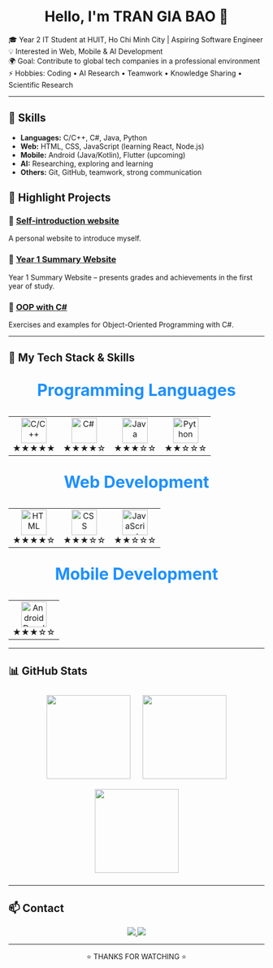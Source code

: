 <h1 align="center">Hello, I'm TRAN GIA BAO 👋</h1>

🎓 Year 2 IT Student at HUIT, Ho Chi Minh City | Aspiring Software Engineer </br>
💡 Interested in Web, Mobile & AI Development </br>
🌍 Goal: Contribute to global tech companies in a professional environment </br>
⚡ Hobbies: Coding • AI Research • Teamwork • Knowledge Sharing • Scientific Research

---

## 🚀 Skills
- **Languages:** C/C++, C#, Java, Python
- **Web:** HTML, CSS, JavaScript (learning React, Node.js)  
- **Mobile:** Android (Java/Kotlin), Flutter (upcoming)  
- **AI:** Researching, exploring and learning  
- **Others:** Git, GitHub, teamwork, strong communication

## 📌 Highlight Projects
### 🔹 [Self-introduction website](https://github.com/GiaBao4406/webGioiThieuBanThan01)
A personal website to introduce myself.
### 🔹 [Year 1 Summary Website](https://github.com/GiaBao4406/WebTongKetNam1)
Year 1 Summary Website – presents grades and achievements in the first year of study.
### 🔹 [OOP with C#](https://github.com/GiaBao4406/OOP-with-C-)  
Exercises and examples for Object-Oriented Programming with C#. 

---

## 🚀 My Tech Stack & Skills  

<!-- Programming Languages -->
<p align="center" style="color:#1E90FF; font-weight:bold; font-size:32px;">
Programming Languages
</p>
<table align="center">
  <tr>
    <td align="center">
      <img src="https://skillicons.dev/icons?i=c" height="50" title="C/C++" /><br>★★★★★
    </td>
    <td align="center">
      <img src="https://skillicons.dev/icons?i=cs" height="50" title="C#" /><br>★★★★☆
    </td>
    <td align="center">
      <img src="https://skillicons.dev/icons?i=java" height="50" title="Java" /><br>★★★☆☆
    </td>
    <td align="center">
      <img src="https://skillicons.dev/icons?i=python" height="50" title="Python" /><br>★★☆☆☆
    </td>
  </tr>
</table>

<!-- Web Development -->
<p align="center" style="color:#1E90FF; font-weight:bold; font-size:32px;">
Web Development
</p>
<table align="center">
  <tr>
    <td align="center">
      <img src="https://skillicons.dev/icons?i=html" height="50" title="HTML" /><br>★★★★☆
    </td>
    <td align="center">
      <img src="https://skillicons.dev/icons?i=css" height="50" title="CSS" /><br>★★★☆☆
    </td>
    <td align="center">
      <img src="https://skillicons.dev/icons?i=javascript" height="50" title="JavaScript (React/Node.js Learning)" /><br>★★☆☆☆
    </td>
  </tr>
</table>

<!-- Mobile Development -->
<p align="center" style="color:#1E90FF; font-weight:bold; font-size:32px;">
Mobile Development
</p>
<table align="center">
  <tr>
    <td align="center">
      <img src="https://skillicons.dev/icons?i=java" height="50" title="Android Development (Java)" /><br>★★★☆☆
    </td>
  </tr>
</table>

---

## 📊 GitHub Stats 
<p align="center">
  <img src="https://github-readme-stats.vercel.app/api?username=GiaBao4406&show_icons=true&theme=radical" height="165" style="display:inline-block; margin:10px;"/>
  <img src="https://github-readme-stats.vercel.app/api/top-langs/?username=GiaBao4406&layout=compact&theme=radical" height="165" style="display:inline-block; margin:10px;"/>
  <img src="https://github-readme-streak-stats.herokuapp.com/?user=GiaBao4406&theme=radical" height="165" style="display:inline-block; margin:10px;"/>
</p>

---

## 📫 Contact  

<p align="center">
  <a href="mailto:g.baotran06@gmail.com">
    <img src="https://img.shields.io/badge/Email-D14836?style=for-the-badge&logo=gmail&logoColor=white"/>
  </a>
  <a href="https://www.facebook.com/gibor06">
    <img src="https://img.shields.io/badge/Facebook-1877F2?style=for-the-badge&logo=facebook&logoColor=white"/>
  </a>
</p>

---

<p align="center">⭐️ THANKS FOR WATCHING ⭐️</p>
